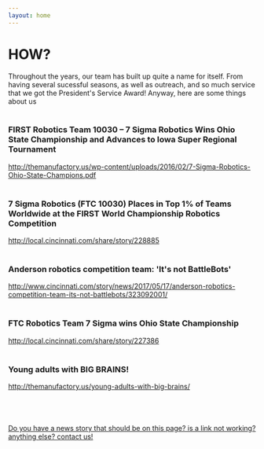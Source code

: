 ```yaml
---
layout: home
---
```

<div class="logo-box">
	<h1>HOW?</h1>
</div>
<div class="information">
	Throughout the years, our team has built up quite a name for itself. From having several sucessful seasons, as well as outreach, and so much service that we got the President's Service Award! Anyway, here are some things about us
	<br>
	<br>
<div class="event"><h3>FIRST Robotics Team 10030 – 7 Sigma Robotics Wins Ohio State Championship and Advances to Iowa Super Regional Tournament </h3>
<a href="http://themanufactory.us/wp-content/uploads/2016/02/7-Sigma-Robotics-Ohio-State-Champions.pdf" target="_blank">http://themanufactory.us/wp-content/uploads/2016/02/7-Sigma-Robotics-Ohio-State-Champions.pdf</a> </div>

<br>

<div class="event"><h3>7 Sigma Robotics (FTC 10030) Places in Top 1% of Teams Worldwide at the FIRST World Championship Robotics Competition </h3>
<a href="http://local.cincinnati.com/share/story/228885" target="_blank">http://local.cincinnati.com/share/story/228885</a> </div>

<br>

<div class="event"><h3>Anderson robotics competition team: 'It's not BattleBots' </h3>
<a href="http://www.cincinnati.com/story/news/2017/05/17/anderson-robotics-competition-team-its-not-battlebots/323092001/" target="_blank">http://www.cincinnati.com/story/news/2017/05/17/anderson-robotics-competition-team-its-not-battlebots/323092001/</a> </div>


<br>


<div class="event"><h3>FTC Robotics Team 7 Sigma wins Ohio State Championship</h3>
<a href="http://local.cincinnati.com/share/story/227386" target="_blank">http://local.cincinnati.com/share/story/227386</a> </div>

<br>

<div class="event"><h3>Young adults with BIG BRAINS! </h3>
<a href="http://themanufactory.us/young-adults-with-big-brains/" target="_blank">http://themanufactory.us/young-adults-with-big-brains/</a> </div>
<br>
 
 <br>

<br>
	<br>
	<A HREF="mailto:7sigmarobotics@gmail.com?&Subject=7%20sigma%20robotics%20Q%26A%20inquiry%20InTheNews">Do you have a news story that should be on this page? is a link not working? anything else? contact us!</A>
</div>
